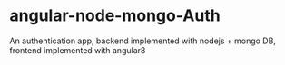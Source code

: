 # angular-node-mongo-Auth
An authentication app, backend implemented with nodejs + mongo DB, frontend implemented with angular8
